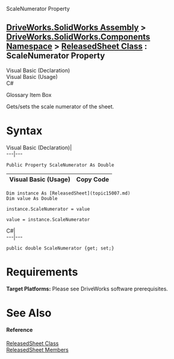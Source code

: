 ScaleNumerator Property   
  
[DriveWorks.SolidWorks Assembly](topic13342.md) > [DriveWorks.SolidWorks.Components Namespace](topic13925.md) > [ReleasedSheet Class](topic15007.md) : ScaleNumerator Property  
---  
  
Visual Basic (Declaration)    
Visual Basic (Usage)    
C# 

Glossary Item Box

Gets/sets the scale numerator of the sheet. 

# Syntax

Visual Basic (Declaration)|   
---|---  
      
    
    Public Property ScaleNumerator As Double  
  
Visual Basic (Usage)| Copy Code  
---|---  
      
    
    Dim instance As [ReleasedSheet](topic15007.md)
    Dim value As Double
     
    instance.ScaleNumerator = value
     
    value = instance.ScaleNumerator  
  
C#|   
---|---  
      
    
    public double ScaleNumerator {get; set;}  
  
# Requirements

**Target Platforms:** Please see DriveWorks software prerequisites.

# See Also

#### Reference

[ReleasedSheet Class](topic15007.md)   
[ReleasedSheet Members](topic15008.md)


